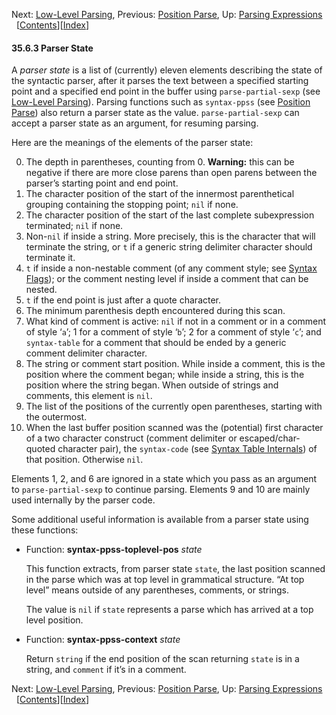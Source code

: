 

Next: [Low-Level Parsing](Low_002dLevel-Parsing.html), Previous: [Position Parse](Position-Parse.html), Up: [Parsing Expressions](Parsing-Expressions.html)   \[[Contents](index.html#SEC_Contents "Table of contents")]\[[Index](Index.html "Index")]

#### 35.6.3 Parser State

A *parser state* is a list of (currently) eleven elements describing the state of the syntactic parser, after it parses the text between a specified starting point and a specified end point in the buffer using `parse-partial-sexp` (see [Low-Level Parsing](Low_002dLevel-Parsing.html)). Parsing functions such as `syntax-ppss` (see [Position Parse](Position-Parse.html)) also return a parser state as the value. `parse-partial-sexp` can accept a parser state as an argument, for resuming parsing.

Here are the meanings of the elements of the parser state:

0.  The depth in parentheses, counting from 0. **Warning:** this can be negative if there are more close parens than open parens between the parser’s starting point and end point.
1.  The character position of the start of the innermost parenthetical grouping containing the stopping point; `nil` if none.
2.  The character position of the start of the last complete subexpression terminated; `nil` if none.
3.  Non-`nil` if inside a string. More precisely, this is the character that will terminate the string, or `t` if a generic string delimiter character should terminate it.
4.  `t` if inside a non-nestable comment (of any comment style; see [Syntax Flags](Syntax-Flags.html)); or the comment nesting level if inside a comment that can be nested.
5.  `t` if the end point is just after a quote character.
6.  The minimum parenthesis depth encountered during this scan.
7.  What kind of comment is active: `nil` if not in a comment or in a comment of style ‘`a`’; 1 for a comment of style ‘`b`’; 2 for a comment of style ‘`c`’; and `syntax-table` for a comment that should be ended by a generic comment delimiter character.
8.  The string or comment start position. While inside a comment, this is the position where the comment began; while inside a string, this is the position where the string began. When outside of strings and comments, this element is `nil`.
9.  The list of the positions of the currently open parentheses, starting with the outermost.
10. When the last buffer position scanned was the (potential) first character of a two character construct (comment delimiter or escaped/char-quoted character pair), the `syntax-code` (see [Syntax Table Internals](Syntax-Table-Internals.html)) of that position. Otherwise `nil`.

Elements 1, 2, and 6 are ignored in a state which you pass as an argument to `parse-partial-sexp` to continue parsing. Elements 9 and 10 are mainly used internally by the parser code.

Some additional useful information is available from a parser state using these functions:

*   Function: **syntax-ppss-toplevel-pos** *state*

    This function extracts, from parser state `state`, the last position scanned in the parse which was at top level in grammatical structure. “At top level” means outside of any parentheses, comments, or strings.

    The value is `nil` if `state` represents a parse which has arrived at a top level position.

<!---->

*   Function: **syntax-ppss-context** *state*

    Return `string` if the end position of the scan returning `state` is in a string, and `comment` if it’s in a comment.

Next: [Low-Level Parsing](Low_002dLevel-Parsing.html), Previous: [Position Parse](Position-Parse.html), Up: [Parsing Expressions](Parsing-Expressions.html)   \[[Contents](index.html#SEC_Contents "Table of contents")]\[[Index](Index.html "Index")]
